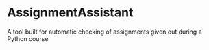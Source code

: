 # AssignmentAssistant
A tool built for automatic checking of assignments given out during a Python course
